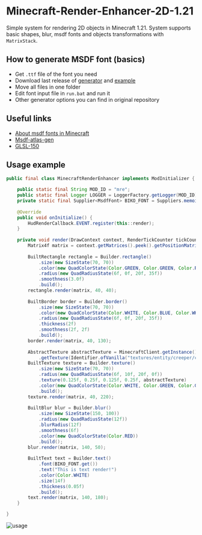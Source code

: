 # Minecraft-Render-Enhancer-2D-1.21
Simple system for rendering 2D objects in Minecraft 1.21. System supports basic shapes, blur, msdf fonts and objects transformations with `MatrixStack`.
## How to generate MSDF font (basics)
- Get `.ttf` file of the font you need
- Download last release of [generator](https://github.com/Chlumsky/msdf-atlas-gen) and [example](https://drive.google.com/file/d/1A-oywYiLUd2d72N-hJysZZfBMhrTBTVY/view?usp=drive_link)
- Move all files in one folder
- Edit font input file in `run.bat` and run it
- Other generator options you can find in original repository
## Useful links
- [About msdf fonts in Minecraft](https://yougame.biz/threads/301776/)
- [Msdf-atlas-gen](https://github.com/Chlumsky/msdf-atlas-gen)
- [GLSL-150](https://registry.khronos.org/OpenGL/specs/gl/GLSLangSpec.1.50.pdf)
## Usage example
``` java
public final class MinecraftRenderEnhancer implements ModInitializer {

    public static final String MOD_ID = "mre";
    public static final Logger LOGGER = LoggerFactory.getLogger(MOD_ID);
    private static final Supplier<MsdfFont> BIKO_FONT = Suppliers.memoize(() -> MsdfFont.builder().atlas("biko").data("biko").build());
  
    @Override
    public void onInitialize() {
        HudRenderCallback.EVENT.register(this::render);
    }
    
    private void render(DrawContext context, RenderTickCounter tickCounter) {
        Matrix4f matrix = context.getMatrices().peek().getPositionMatrix();
      
        BuiltRectangle rectangle = Builder.rectangle()
            .size(new SizeState(70, 70))
            .color(new QuadColorState(Color.GREEN, Color.GREEN, Color.RED, Color.BLACK))
            .radius(new QuadRadiusState(6f, 0f, 20f, 35f))
            .smoothness(3.0f)
            .build();
        rectangle.render(matrix, 40, 40);
      
        BuiltBorder border = Builder.border()
            .size(new SizeState(70, 70))
            .color(new QuadColorState(Color.WHITE, Color.BLUE, Color.WHITE, Color.BLUE))
            .radius(new QuadRadiusState(6f, 0f, 20f, 35f))
            .thickness(2f)
            .smoothness(2f, 2f)
            .build();
        border.render(matrix, 40, 130);
      
        AbstractTexture abstractTexture = MinecraftClient.getInstance().getTextureManager()
            .getTexture(Identifier.ofVanilla("textures/entity/creeper/creeper.png"));
        BuiltTexture texture = Builder.texture()
            .size(new SizeState(70, 70))
            .radius(new QuadRadiusState(6f, 10f, 20f, 0f))
            .texture(0.125f, 0.25f, 0.125f, 0.25f, abstractTexture)
            .color(new QuadColorState(Color.WHITE, Color.GREEN, Color.GREEN, Color.WHITE))
            .build();
        texture.render(matrix, 40, 220);
      
        BuiltBlur blur = Builder.blur()
            .size(new SizeState(150, 100))
            .radius(new QuadRadiusState(12f))
            .blurRadius(12f)
            .smoothness(6f)
            .color(new QuadColorState(Color.RED))
            .build();
        blur.render(matrix, 140, 50);
      
        BuiltText text = Builder.text()
            .font(BIKO_FONT.get())
            .text("This is text render!")
            .color(Color.WHITE)
            .size(14f)
            .thickness(0.05f)
            .build();
        text.render(matrix, 140, 180);
    }

}
```
![usage](https://github.com/user-attachments/assets/16c98afe-ed2e-4b4e-ae02-b0397322e66a)
